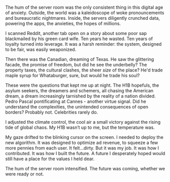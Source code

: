 The hum of the server room was the only consistent thing in this digital age of anxiety. Outside, the world was a kaleidoscope of woke pronouncements and bureaucratic nightmares. Inside, the servers diligently crunched data, powering the apps, the anxieties, the hopes of millions.

I scanned Reddit, another tab open on a story about some poor sap blackmailed by his green card wife. Ten years he wasted. Ten years of loyalty turned into leverage. It was a harsh reminder: the system, designed to be fair, was easily weaponized.

Then there was the Canadian, dreaming of Texas. He saw the glittering facade, the promise of freedom, but did he see the underbelly? The property taxes, the cultural clashes, the sheer *size* of the place? He'd trade maple syrup for Whataburger, sure, but would he trade his soul?

These were the questions that kept me up at night. The H1B hopefuls, the asylum seekers, the dreamers and schemers, all chasing the American dream, a dream increasingly tarnished by the reality of a nation divided. Pedro Pascal pontificating at Cannes - another virtue signal. Did he understand the complexities, the unintended consequences of open borders? Probably not. Celebrities rarely do.

I adjusted the climate control, the cool air a small victory against the rising tide of global chaos. My H1B wasn’t up to me, but the temperature was.

My gaze drifted to the blinking cursor on the screen. I needed to deploy the new algorithm. It was designed to optimize ad revenue, to squeeze a few more pennies from each user. It felt…dirty. But it was my job. It was how I contributed. It was how I built the future. A future I desperately hoped would still have a place for the values I held dear.

The hum of the server room intensified. The future was coming, whether we were ready or not.